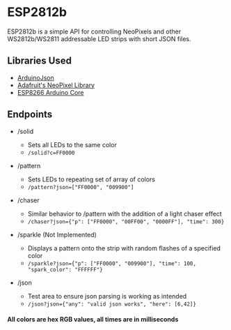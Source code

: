 # ESP2812b
ESP2812b is a simple API for controlling NeoPixels and other WS2812b/WS2811 addressable LED strips with short JSON files.

## Libraries Used
- [ArduinoJson](https://github.com/bblanchon/ArduinoJson)
- [Adafruit's NeoPixel Library](https://github.com/adafruit/Adafruit_NeoPixel)
- [ESP8266 Arduino Core](https://github.com/esp8266/Arduino)

## Endpoints
- /solid
    - Sets all LEDs to the same color
    - `/solid?c=FF0000`

- /pattern
    - Sets LEDs to repeating set of array of colors
    - `/pattern?json=["FF0000", "009900"]`

- /chaser
    - Similar behavior to /pattern with the addition of a light chaser effect
    - `/chaser?json={"p": ["FF0000", "00FF00", "0000FF"], "time": 300}`

- /sparkle (Not Implemented)
    - Displays a pattern onto the strip with random flashes of a specified color
    - `/sparkle?json={"p": ["FF0000", "009900"], "time": 100, "spark_color": "FFFFFF"}`

- /json
    - Test area to ensure json parsing is working as intended
    - `/json?json={"any": "valid json works", "here": [6,42]}`

#### All colors are hex RGB values, all times are in milliseconds

